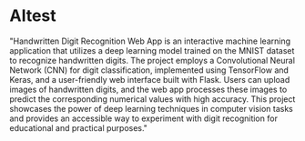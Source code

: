 # AItest
"Handwritten Digit Recognition Web App is an interactive machine learning application that utilizes a deep learning model trained on the MNIST dataset to recognize handwritten digits. The project employs a Convolutional Neural Network (CNN) for digit classification, implemented using TensorFlow and Keras, and a user-friendly web interface built with Flask. Users can upload images of handwritten digits, and the web app processes these images to predict the corresponding numerical values with high accuracy. This project showcases the power of deep learning techniques in computer vision tasks and provides an accessible way to experiment with digit recognition for educational and practical purposes."
